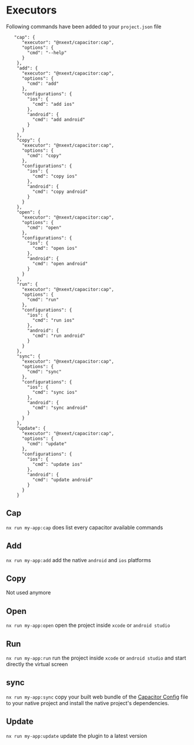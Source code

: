 # Executors

Following commands have been added to your `project.json` file

```
   "cap": {
      "executor": "@nxext/capacitor:cap",
      "options": {
        "cmd": "--help"
      }
    },
    "add": {
      "executor": "@nxext/capacitor:cap",
      "options": {
        "cmd": "add"
      },
      "configurations": {
        "ios": {
          "cmd": "add ios"
        },
        "android": {
          "cmd": "add android"
        }
      }
    },
    "copy": {
      "executor": "@nxext/capacitor:cap",
      "options": {
        "cmd": "copy"
      },
      "configurations": {
        "ios": {
          "cmd": "copy ios"
        },
        "android": {
          "cmd": "copy android"
        }
      }
    },
    "open": {
      "executor": "@nxext/capacitor:cap",
      "options": {
        "cmd": "open"
      },
      "configurations": {
        "ios": {
          "cmd": "open ios"
        },
        "android": {
          "cmd": "open android"
        }
      }
    },
    "run": {
      "executor": "@nxext/capacitor:cap",
      "options": {
        "cmd": "run"
      },
      "configurations": {
        "ios": {
          "cmd": "run ios"
        },
        "android": {
          "cmd": "run android"
        }
      }
    },
    "sync": {
      "executor": "@nxext/capacitor:cap",
      "options": {
        "cmd": "sync"
      },
      "configurations": {
        "ios": {
          "cmd": "sync ios"
        },
        "android": {
          "cmd": "sync android"
        }
      }
    },
    "update": {
      "executor": "@nxext/capacitor:cap",
      "options": {
        "cmd": "update"
      },
      "configurations": {
        "ios": {
          "cmd": "update ios"
        },
        "android": {
          "cmd": "update android"
        }
      }
    }
```

## Cap

`nx run my-app:cap` does list every capacitor available commands

## Add

`nx run my-app:add` add the native `android` and `ios` platforms

## Copy

Not used anymore

## Open

`nx run my-app:open` open the project inside `xcode` or `android studio`

## Run

`nx run my-app:run` run the project inside `xcode` or `android studio` and start directly the virtual screen

## sync

`nx run my-app:sync` copy your built web bundle of the [Capacitor Config](https://capacitorjs.com/docs/config) file to your native project and install the native project's dependencies.

## Update

`nx run my-app:update` update the plugin to a latest version

